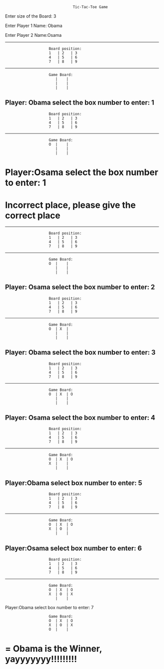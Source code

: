                                    Tic-Tac-Toe Game

Enter size of the Board: 3

Enter Player 1 Name: Obama

Enter Player 2 Name:Osama

------------------------------------------------------------
                        Board position:                     
                        1   | 2   | 3  
                        4   | 5   | 6  
                        7   | 8   | 9  
------------------------------------------------------------
                        Game Board:                     
                           |    |   
                           |    |   
                           |    |   
Player: Obama select the box number to enter: 1
------------------------------------------------------------
                        Board position:                     
                        1   | 2   | 3  
                        4   | 5   | 6  
                        7   | 8   | 9  
------------------------------------------------------------
                        Game Board:                     
                        O  |    |   
                           |    |   
                           |    |   
Player:Osama select the box number to enter: 1
========================================================
Incorrect place, please give the correct place
========================================================
------------------------------------------------------------
                        Board position:                     
                        1   | 2   | 3  
                        4   | 5   | 6  
                        7   | 8   | 9  
------------------------------------------------------------
                        Game Board:                     
                        O  |    |   
                           |    |   
                           |    |   
Player: Osama select the box number to enter: 2
------------------------------------------------------------
                        Board position:                     
                        1   | 2   | 3  
                        4   | 5   | 6  
                        7   | 8   | 9  
------------------------------------------------------------
                        Game Board:                     
                        O  | X  |   
                           |    |   
                           |    |   
Player: Obama select the box number to enter: 3
------------------------------------------------------------
                        Board position:                     
                        1   | 2   | 3  
                        4   | 5   | 6  
                        7   | 8   | 9  
------------------------------------------------------------
                        Game Board:                     
                        O  | X  | O 
                           |    |   
                           |    |   
Player: Osama select the box number to enter: 4
------------------------------------------------------------
                        Board position:                     
                        1   | 2   | 3  
                        4   | 5   | 6  
                        7   | 8   | 9  
------------------------------------------------------------
                        Game Board:                     
                        O  | X  | O 
                        X  |    |   
                           |    |   
Player:Obama select box number to enter: 5
------------------------------------------------------------
                        Board position:                     
                        1   | 2   | 3  
                        4   | 5   | 6  
                        7   | 8   | 9  
------------------------------------------------------------
                        Game Board:                     
                        O  | X  | O 
                        X  | O  |   
                           |    |   
Player:Osama select box number to enter: 6
------------------------------------------------------------
                        Board position:                     
                        1   | 2   | 3  
                        4   | 5   | 6  
                        7   | 8   | 9  
------------------------------------------------------------
                        Game Board:                     
                        O  | X  | O 
                        X  | O  | X 
                           |    |   
Player:Obama select box number to enter: 7

                        Game Board:                     
                        O  | X  | O 
                        X  | O  | X 
                        O  |    |   
=
Obama is the Winner, yayyyyyyy!!!!!!!!!
==============
